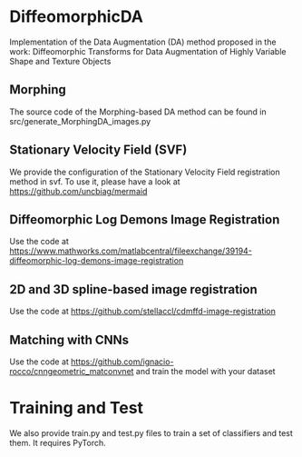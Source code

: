 # DiffeomorphicDA
Implementation of the Data Augmentation (DA) method proposed in the work: Diffeomorphic Transforms for Data Augmentation of Highly Variable Shape and Texture Objects

## Morphing

The source code of the Morphing-based DA method can be found in src/generate_MorphingDA_images.py

## Stationary Velocity Field (SVF)

We provide the configuration of the Stationary Velocity Field registration method in svf. To use it, please have a look at https://github.com/uncbiag/mermaid

## Diffeomorphic Log Demons Image Registration

Use the code at https://www.mathworks.com/matlabcentral/fileexchange/39194-diffeomorphic-log-demons-image-registration

## 2D and 3D spline-based image registration

Use the code at https://github.com/stellaccl/cdmffd-image-registration

## Matching with CNNs

Use the code at https://github.com/ignacio-rocco/cnngeometric_matconvnet and train the model with your dataset

# Training and Test

We also provide train.py and test.py files to train a set of classifiers and test them. It requires PyTorch. 
